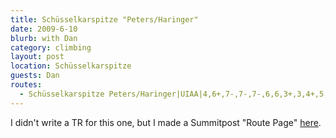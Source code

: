 ```yaml
---
title: Schüsselkarspitze "Peters/Haringer"
date: 2009-6-10
blurb: with Dan
category: climbing
layout: post
location: Schüsselkarspitze
guests: Dan
routes:
  - Schüsselkarspitze Peters/Haringer|UIAA|4,6+,7-,7-,7-,6,6,3+,3,4+,5,6,2
---
```


I didn't write a TR for this one, but I made a Summitpost
"Route Page" [here](https://www.summitpost.org/route/523558/Southeast-Face-Peters-Haringer-.html).

